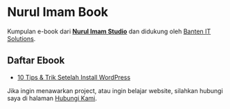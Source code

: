 # Nurul Imam Book

Kumpulan e-book dari [**Nurul Imam Studio**](http://www.nurulimam.com/) dan didukung oleh [Banten IT Solutions](http://www.banten-it.com).

## Daftar Ebook

* [10 Tips & Trik Setelah Install WordPress](https://github.com/nurulimamnotes/e-book/archive/master.zip)

Jika ingin menawarkan project, atau ingin belajar website, silahkan hubungi saya di halaman [Hubungi Kami](http://www.nurulimam.com/hubungi).